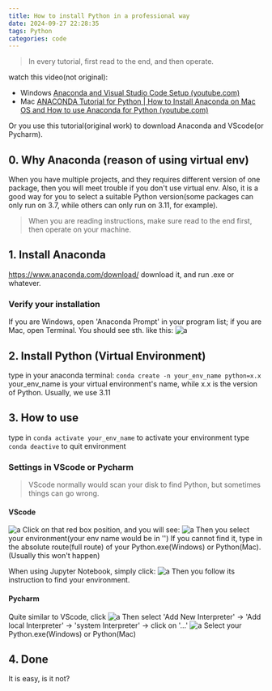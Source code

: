 ```yaml
---
title: How to install Python in a professional way
date: 2024-09-27 22:28:35
tags: Python
categories: code
---
```


> In every tutorial, first read to the end, and then operate.

watch this video(not original): 
- Windows [Anaconda and Visual Studio Code Setup (youtube.com)](https://www.youtube.com/watch?v=ljFwYKL6-1U&t=13s)
- Mac [ANACONDA Tutorial for Python | How to Install Anaconda on Mac OS and How to use Anaconda for Python (youtube.com)](https://www.youtube.com/watch?v=0Hhqf8L-b_0)

Or you use this tutorial(original work) to download Anaconda and VScode(or Pycharm).

## 0. Why Anaconda (reason of using virtual env)
When you have multiple projects, and they requires different version of one package, then you will meet trouble if you don't use virtual env. Also, it is a good way for you to select a suitable Python version(some packages can only run on 3.7, while others can only run on 3.11, for example). 

> When you are reading instructions, make sure read to the end first, then operate on your machine.

## 1. Install Anaconda
https://www.anaconda.com/download/
download it, and run .exe or whatever.

### Verify your installation
If you are Windows, open 'Anaconda Prompt' in your program list; if you are Mac, open Terminal.
You should see sth. like this:
![](<https:/blog.gu33gu.asia/_resources/Pasted image 20240314220856.png> "a")

## 2. Install Python (Virtual Environment)
type in your anaconda terminal:
```conda create -n your_env_name python=x.x```
your_env_name is your virtual environment's name, while x.x is the version of Python. Usually, we use 3.11

## 3. How to use
type in ```conda activate your_env_name``` to activate your environment
type `conda deactive` to quit environment

### Settings in VScode  or Pycharm
> VScode normally would scan your disk to find Python, but sometimes things can go wrong.

#### VScode
![](<https:/blog.gu33gu.asia/_resources/Pasted image 20240314221501.png> "a")
Click on that red box position, and you will see:
![](<https:/blog.gu33gu.asia/_resources/Pasted image 20240314221556.png> "a")
Then you select your environment(your env name would be in '')
If you cannot find it, type in the absolute route(full route)  of your Python.exe(Windows) or Python(Mac). (Usually this won't happen)

When using Jupyter Notebook, simply click:
![](<https:/blog.gu33gu.asia/_resources/Pasted image 20240314221817.png> "a")
Then you follow its instruction to find your environment.

#### Pycharm
Quite similar to VScode, click
![](<https:/blog.gu33gu.asia/_resources/Pasted image 20240314221944.png> "a")
Then select 'Add New Interpreter' -> 'Add local Interpreter' -> 'system Interpreter' -> click on '...'
![](<https:/blog.gu33gu.asia/_resources/Pasted image 20240314222142.png> "a")
Select your Python.exe(Windows) or Python(Mac)

## 4. Done
It is easy, is it not?


